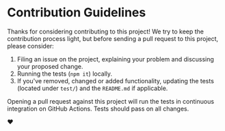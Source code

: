 # Contribution Guidelines

Thanks for considering contributing to this project! We try to keep the
contribution process light, but before sending a pull request to this project,
please consider:

1. Filing an issue on the project, explaining your problem and discussing your
   proposed change.
2. Running the tests (`npm it`) locally.
3. If you've removed, changed or added functionality, updating the tests
   (located under `test/`) and the `README.md` if applicable.

Opening a pull request against this project will run the tests in continuous
integration on GitHub Actions. Tests should pass on all changes.

❤️

